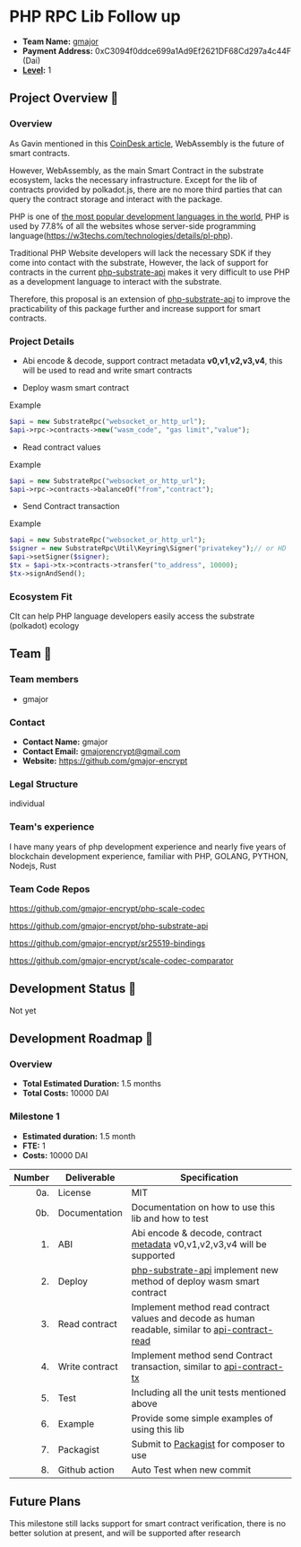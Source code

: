 # PHP RPC Lib Follow up

* **Team Name:** [gmajor](https://github.com/gmajor-encrypt)
* **Payment Address:** 0xC3094f0ddce699a1Ad9Ef2621DF68Cd297a4c44F (Dai)
* **[Level](https://github.com/w3f/Grants-Program/tree/master#level_slider-levels):** 1

## Project Overview :page_facing_up:

### Overview

As Gavin mentioned in this [CoinDesk article](https://www.coindesk.com/tech/2021/05/25/polkadots-gavin-wood-webassembly-is-the-future-of-smart-contracts-but-legacy-evm-is-right-now/), WebAssembly is the future of smart contracts.

However, WebAssembly, as the main Smart Contract in the substrate ecosystem, lacks the necessary infrastructure. Except for the lib of contracts provided by polkadot.js, there are no more third parties that can query the contract storage and interact with the package.

PHP is one of [the most popular development languages in the world](https://www.stackscale.com/blog/most-popular-programming-languages/), PHP is used by 77.8% of all the websites whose server-side programming language(https://w3techs.com/technologies/details/pl-php).

Traditional PHP Website developers will lack the necessary SDK if they come into contact with the substrate,
However, the lack of support for contracts in the current [php-substrate-api](https://github.com/gmajor-encrypt/php-substrate-api) makes it very difficult to use PHP as a development language to interact with the substrate.

Therefore, this proposal is an extension of [php-substrate-api](https://github.com/gmajor-encrypt/php-substrate-api) to improve the practicability of this package further and increase support for smart contracts.

### Project Details

* Abi encode & decode, support contract metadata **v0,v1,v2,v3,v4**, this will be used to read and write smart contracts

* Deploy wasm smart contract

Example

```php
$api = new SubstrateRpc("websocket_or_http_url");
$api->rpc->contracts->new("wasm_code", "gas limit","value");
```

* Read contract values

Example

```php
$api = new SubstrateRpc("websocket_or_http_url");
$api->rpc->contracts->balanceOf("from","contract");
```

* Send Contract transaction

Example
```php
$api = new SubstrateRpc("websocket_or_http_url");
$signer = new SubstrateRpc\Util\Keyring\Signer("privatekey");// or HD
$api->setSigner($signer);
$tx = $api->tx->contracts->transfer("to_address", 10000);
$tx->signAndSend();
```


### Ecosystem Fit

CIt can help PHP language developers easily access the substrate (polkadot) ecology

## Team :busts_in_silhouette:

### Team members

* gmajor

### Contact

* **Contact Name:** gmajor
* **Contact Email:** gmajorencrypt@gmail.com
* **Website:** https://github.com/gmajor-encrypt

### Legal Structure

individual

### Team's experience

I have many years of php development experience and nearly five years of blockchain development experience, familiar
with PHP, GOLANG, PYTHON, Nodejs, Rust

### Team Code Repos

https://github.com/gmajor-encrypt/php-scale-codec

https://github.com/gmajor-encrypt/php-substrate-api

https://github.com/gmajor-encrypt/sr25519-bindings

https://github.com/gmajor-encrypt/scale-codec-comparator

## Development Status :open_book:

Not yet

## Development Roadmap :nut_and_bolt:

### Overview

* **Total Estimated Duration:** 1.5 months
* **Total Costs:** 10000 DAI

### Milestone 1

* **Estimated duration:** 1.5 month
* **FTE:**  1
* **Costs:** 10000 DAI

| Number | Deliverable    | Specification                                                                                                                                                     |
|-------:|----------------|-------------------------------------------------------------------------------------------------------------------------------------------------------------------|
|    0a. | License        | MIT                                                                                                                                                               |
|    0b. | Documentation  | Documentation on how to use this lib and how to test                                                                                                              |
|     1. | ABI            | Abi encode & decode, contract [metadata](https://use.ink/metadata/) v0,v1,v2,v3,v4 will be supported                                                              |  
|     2. | Deploy         | [php-substrate-api](https://github.com/gmajor-encrypt/php-substrate-api) implement new method of deploy wasm smart contract                                       |  
|     3. | Read contract  | Implement method read contract values and decode as human readable, similar to [api-contract-read](https://polkadot.js.org/docs/api-contract/start/contract.read) |  
|     4. | Write contract | Implement method send Contract transaction, similar to [api-contract-tx](https://polkadot.js.org/docs/api-contract/start/contract.tx)                             |
|     5. | Test           | Including all the unit tests mentioned above                                                                                                                      |
|     6. | Example        | Provide some simple examples of using this lib                                                                                                                    |  
|     7. | Packagist      | Submit to [Packagist](https://packagist.org/) for composer to use                                                                                                 |  
|     8. | Github action  | Auto Test when new commit                                                                                                                                         |  

## Future Plans

This milestone still lacks support for smart contract verification, there is no better solution at present, and will be supported after research
